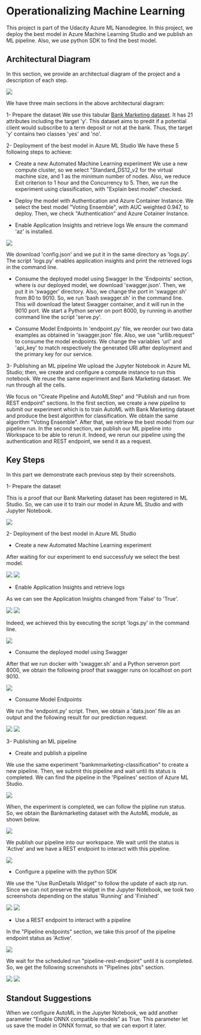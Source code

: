# Operationalizing Machine Learning

This project is part of the Udacity Azure ML Nanodegree. In this project, we deploy the best model in Azure Machine Learning Studio and we publish an ML pipeline. Also, we use python SDK to find the best model.

## Architectural Diagram
In this section, we provide an architectual diagram of the project and a  description of each step. 

<img src="./screenshots/project_architecture.PNG">

We have three main sections in the above architectural diagram:

1- Prepare the dataset
We use this tabular [Bank Marketing dataset](https://automlsamplenotebookdata.blob.core.windows.net/automl-sample-notebook-data/bankmarketing_train.csv). It has 21 attributes including the target 'y'. This dataset aims to predit if a potential client would subscribe to a term deposit or not at the bank. Thus, the target 'y' contains two classes 'yes' and 'no'.

2- Deployment of the best model in Azure ML Studio
We have these 5 following steps to achieve:
  - Create a new Automated Machine Learning experiment
 We use a new compute cluster, so we select "Standard_DS12_v2 for the virtual machine size, and 1 as the minimum number of nodes. Also, we reduce Exit criterion to 1 hour and the Concurrency to 5. Then, we run the experiment using classification, with "Explain best model" checked.
 
  - Deploy the model with Authentication and Azure Container Instance. 
We select the best model "Voting Ensemble", with AUC weighted 0.947, to deploy. Then, we check "Authentication" and Azure Cotainer Instance.

  - Enable Application Insights and retrieve logs
We ensure the command 'az' is installed.

<img src="./screenshots/az_installed.PNG">

We download 'config.json' and we put it in the same directory as 'logs.py'. The script 'logs.py' enables application insights and print the retrieved logs in the command line.

  - Consume the deployed model using Swagger
In the 'Endpoints' section, where is our deployed model, we download 'swagger.json'. Then, we put it in 'swagger' directory. Also, we change the port in 'swagger.sh' from 80 to 9010. So, we run 'bash swagger.sh' in the command line. This will download the latest Swagger container, and it will run in the 9010 port. We start a Python server on port 8000, by running in another command line the script 'serve.py'. 

  - Consume Model Endpoints
In 'endpoint.py' file, we reorder our two data examples as obtained in 'swagger.json' file. Also, we use "urllib.request" to consume the model endpoints. We change the variables 'url' and 'api_key' to match respectively the generated URI after deployment and the primary key for our service.

3- Publishing an ML pipeline
We upload the Jupyter Notebook in Azure ML Studio; then, we create and configure a compute instance to run this notebook. We reuse the same experiment and Bank Marketing dataset. We run through all the cells. 

We focus on "Create Pipeline and AutoMLStep" and "Publish and run from REST endpoint" sections. In the first section, we create a new pipeline to submit our experiment which is to train AutoML with Bank Marketing dataset and produce the best algorithm for classification. We obtain the same algorithm "Voting Ensemble". After that, we retrieve the best model from our pipeline run. In the second section, we publish our ML pipeline into Workspace to be able to rerun it. Indeed, we rerun our pipeline using the authentication and REST endpoint, we send it as a request.
 
## Key Steps

In this part we demonstrate each previous step by their screenshots.

1- Prepare the dataset

This is a proof that our Bank Marketing dataset has been registered in ML Studio. So, we can use it to train our model in Azure ML Studio and with Jupyter Notebook.

<img src="./screenshots/datastore_bankmarketing.PNG">

2- Deployment of the best model in Azure ML Studio
  - Create a new Automated Machine Learning experiment
  
 After waiting for our experiment to end successfuly we select the best model. 
 
<img src="./screenshots/experiment_completed.PNG">
<img src="./screenshots/best_model.PNG">

  - Enable Application Insights and retrieve logs

As we can see the Application Insights changed from 'False' to 'True'. 

<img src="./screenshots/app_insights_false.PNG">
<img src="./screenshots/app_insights_true.PNG">

Indeed, we achieved this by executing the script 'logs.py' in the command line.

<img src="./screenshots/logs.py_bash.PNG">

  - Consume the deployed model using Swagger

After that we run docker with 'swagger.sh' and a Python serveron port 8000, we obtain the following proof that swagger runs on localhost on port 9010.

<img src="./screenshots/swagger_localhost.PNG">

  - Consume Model Endpoints

We run the 'endpoint.py' script. Then, we obtain a 'data.json' file as an output and the following result for our prediction request.

<img src="./screenshots/data_json.PNG">
<img src="./screenshots/results_endpoint_cmd.PNG">

3- Publishing an ML pipeline

  - Create and publish a pipeline

We use the same experiment "bankmmarketing-classification" to create a new pipeline. Then, we submit this pipeline and wait until its status is completed. We can find the pipeline in the 'Pipelines' section of Azure ML Studio.

<img src="./screenshots/pipeline_created.PNG">

When, the experiment is completed, we can follow the pipline run status. So, we obtain the Bankmarketing dataset with the AutoML module, as shown below. 

<img src="./screenshots/run_architecture.PNG">

We publish our pipeline into our workspace. We wait until the status is 'Active' and we have a REST endpoint to interact with this pipeline.

<img src="./screenshots/published.PNG">

  - Configure a pipeline with the python SDK

We use the "Use RunDetails Widget" to follow the update of each stp run. Since we can not preserve the widget in the Jupyter Notebook, we took two screenshots depending on the status 'Running' and 'Finished'

<img src="./screenshots/widget_run_running.PNG">
<img src="./screenshots/widget_run_completed.PNG">
 
  - Use a REST endpoint to interact with a pipeline

In the "Pipeline endpoints" section, we take this proof of the pipeline endpoint status as 'Active'.

<img src="./screenshots/endpoint_active_scheduled_run.PNG">

We wait for the scheduled run "pipeline-rest-endpoint" until it is completed. So, we get the following screenshots in "Pipelines jobs" section.

<img src="./screenshots/all_pipelines_completed.PNG">
<img src="./screenshots/pipeline_rest_endpoint.PNG">


## Standout Suggestions

When we configure AutoML in the Jupyter Notebook, we add another parameter "Enable ONNX compatible models" as True. This parameter let us save the model in ONNX format, so that we can export it later.
